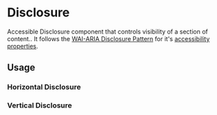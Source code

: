 # Disclosure

Accessible Disclosure component that controls visibility of a section of
content.. It follows the
[WAI-ARIA Disclosure Pattern](https://www.w3.org/TR/wai-aria-practices/#disclosure)
for it's
[accessibility properties](https://www.w3.org/TR/wai-aria-practices/#wai-aria-roles-states-and-properties-8).

<!-- INJECT_TOC -->

## Usage

### Horizontal Disclosure

<!-- IMPORT_EXAMPLE src/disclosure/stories/templates/DisclosureHorizontalCollapseBasicJsx.ts -->

<!-- CODESANDBOX
link_title: Disclosure Horizontal
js: src/disclosure/stories/templates/DisclosureHorizontalCollapseBasicJsx.ts
-->

### Vertical Disclosure

<!-- IMPORT_EXAMPLE src/disclosure/stories/templates/DisclosureVerticalCollapseBasicJsx.ts -->

<!-- CODESANDBOX
link_title: Disclosure Vertical
js: src/disclosure/stories/templates/DisclosureVerticalCollapseBasicJsx.ts
-->

<!-- INJECT_COMPOSITION src/datepicker -->

<!-- INJECT_PROPS src/datepicker -->
